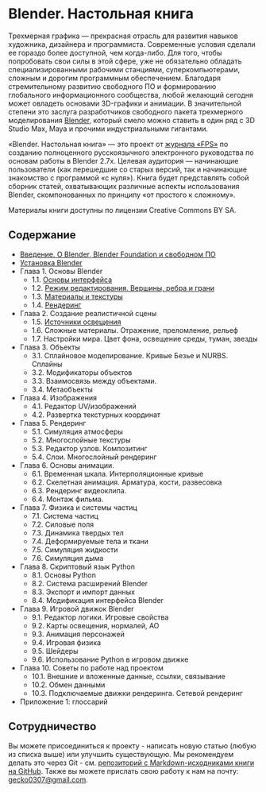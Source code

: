 # Blender. Настольная книга
Трехмерная графика — прекрасная отрасль для развития навыков художника, дизайнера и программиста. 
Современные условия сделали ее гораздо более доступной, чем когда-либо. Для того, чтобы попробовать 
свои силы в этой сфере, уже не обязательно обладать специализированными рабочими станциями, суперкомпьютерами, 
сложным и дорогим программным обеспечением. Благодаря стремительному развитию свободного ПО и формированию 
глобального информационного сообщества, любой желающий сегодня может овладеть основами 3D-графики и анимации. 
В значительной степени это заслуга разработчиков свободного пакета трехмерного моделирования [Blender](https://blender.org), 
который смело можно ставить в один ряд с 3D Studio Max, Maya и прочими индустриальными гигантами.

«Blender. Настольная книга» — это проект от [журнала «FPS»](http://fps-magazine.cf) по созданию полноценного русскоязычного 
электронного руководства по основам работы в Blender 2.7х. Целевая аудитория — 
начинающие пользователи (как перешедшие со старых версий, так и начинающие знакомство с 
программой «с нуля»). Книга будет представлять собой сборник статей, охватывающих различные аспекты 
использования Blender, скомпонованных по принципу «от простого к сложному».

Материалы книги доступны по лицензии Creative Commons BY SA. 

## Содержание
- [Введение. О Blender, Blender Foundation и свободном ПО](about-blender)
- [Установка Blender](installation)
- Глава 1. Основы Blender
  - 1.1. [Основы интерфейса](ch1/basics)
  - 1.2. [Режим редактирования. Вершины, ребра и грани](ch1/editing)
  - 1.3. [Материалы и текстуры](ch1/materials)
  - 1.4. [Рендеринг](ch1/rendering)
- Глава 2. Создание реалистичной сцены
  - 1.5. [Источники освещения](ch2/lights)
  - 1.6. Сложные материалы. Отражение, преломление, рельеф
  - 1.7. Настройки мира. Цвет фона, освещение среды, туман, звезды
- Глава 3. Объекты
  - 3.1. Сплайновое моделирование. Кривые Безье и NURBS. Сплайны
  - 3.2. Модификаторы объектов
  - 3.3. Взаимосвязь между объектами.
  - 3.4. Метаобъекты
- Глава 4. Изображения
  - 4.1. Редактор UV/изображений
  - 4.2. Развертка текстурных координат
- Глава 5. Рендеринг
  - 5.1. Симуляция атмосферы
  - 5.2. Многослойные текстуры
  - 5.3. Редактор узлов. Композитинг
  - 5.4. Слои. Многослойный рендеринг
- Глава 6. Основы анимации.
  - 6.1. Временная шкала. Интерполяционные кривые
  - 6.2. Скелетная анимация. Арматура, кости, развесовка
  - 6.3. Рендеринг видеоклипа.
  - 6.4. Монтаж фильма.
- Глава 7. Физика и системы частиц
  - 7.1. Система частиц
  - 7.2. Силовые поля
  - 7.3. Динамика твердых тел
  - 7.4. Деформируемые тела и ткани
  - 7.5. Симуляция жидкости
  - 7.6. Симуляция дыма
- Глава 8. Скриптовый язык Python
  - 8.1. Основы Python
  - 8.2. Система расширений Blender
  - 8.3. Экспорт и импорт данных
  - 8.4. Модификация интерфейса Blender
- Глава 9. Игровой движок Blender
  - 9.1. Редактор логики. Игровые свойства
  - 9.2. Карты освещения, нормалей, AO
  - 9.3. Анимация персонажей
  - 9.4. Игровая физика
  - 9.5. Шейдеры
  - 9.6. Использование Python в игровом движке
- Глава 10. Советы по работе над проектом
  - 10.1. Внешние и вложенные данные, ссылки, связывание
  - 10.2. Обмен данными
  - 10.3. Подключаемые движки рендеринга. Сетевой рендеринг
- Приложение 1: глоссарий

## Сотрудничество
Вы можете присоединиться к проекту - написать новую статью (любую из списка выше) или улучшить существующую. Мы рекомендуем делать это через Git - см. [репозиторий с Markdown-исходниками книги на GitHub](https://github.com/gecko0307/blender-handbook). Также вы можете прислать свою работу к нам на почту: gecko0307@gmail.com. 

 

